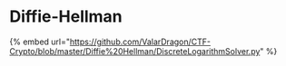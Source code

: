 # Diffie-Hellman

{% embed url="https://github.com/ValarDragon/CTF-Crypto/blob/master/Diffie%20Hellman/DiscreteLogarithmSolver.py" %}

